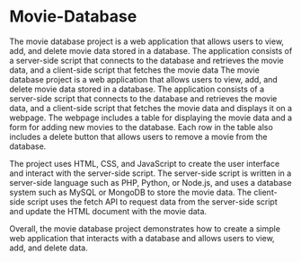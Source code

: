 # Movie-Database
The movie database project is a web application that allows users to view, add, and delete movie data stored in a database. The application consists of a server-side script that connects to the database and retrieves the movie data, and a client-side script that fetches the movie data 
The movie database project is a web application that allows users to view, add, and delete movie data stored in a database. The application consists of a server-side script that connects to the database and retrieves the movie data, and a client-side script that fetches the movie data and displays it on a webpage. The webpage includes a table for displaying the movie data and a form for adding new movies to the database. Each row in the table also includes a delete button that allows users to remove a movie from the database.

The project uses HTML, CSS, and JavaScript to create the user interface and interact with the server-side script. The server-side script is written in a server-side language such as PHP, Python, or Node.js, and uses a database system such as MySQL or MongoDB to store the movie data. The client-side script uses the fetch API to request data from the server-side script and update the HTML document with the movie data.

Overall, the movie database project demonstrates how to create a simple web application that interacts with a database and allows users to view, add, and delete data.
